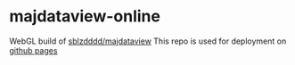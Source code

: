 # majdataview-online
WebGL build of [sblzdddd/majdataview](https://github.com/sblzdddd/MajdataView)
This repo is used for deployment on [github pages](https://sblzdddd.github.io/majdataview-online)
